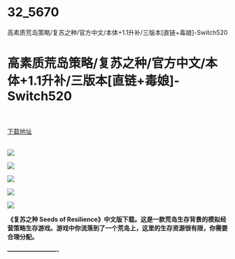# 32_5670
高素质荒岛策略/复苏之种/官方中文/本体+1.1升补/三版本[直链+毒娘]-Switch520
# 高素质荒岛策略/复苏之种/官方中文/本体+1.1升补/三版本[直链+毒娘]-Switch520
 <br/></br>
[下载地址](https://www.switch520.cc/article/5670 "下载地址")
<br/></br>

<p><span><strong><img src="https://ae01.alicdn.com/kf/Ubffb67da92fe4db0aa604a533437cea8l.jpg"></strong></span></p>
<p><span><strong><img src="https://ae01.alicdn.com/kf/Ud2c7e2f3a9594406b70bfb2d91d09374B.jpg"></strong></span></p>
<p><span><strong><img src="https://ae01.alicdn.com/kf/U8014c40f58e44c99bd96f5e002881fbcN.jpg"></strong></span></p>
<p><span><strong><img src="https://ae01.alicdn.com/kf/U52601099b78f478b8b1690da9661266aL.jpg"></strong></span></p>
<p><span><strong><img src="https://ae01.alicdn.com/kf/Uafb3e18436014043a24d499b55d0b3930.jpg"></strong></span></p>
<p><span><strong>《复苏之种 Seeds of Resilience》中文版下载。这是一款荒岛生存背景的模拟经营策略生存游戏。游戏中你流落到了一个荒岛上，这里的生存资源很有限，你需要合理分配。</strong></span></p>
<p><span><strong>————————-</strong></span></p>
